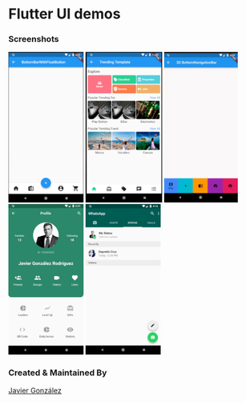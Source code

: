 # Flutter UI demos

### Screenshots

<img src="ss1.png" height="300em" /> <img src="ss2.png" height="300em" /> <img src="ss3.gif" height="300em" /> <img src="ss3.png" height="300em" />  <img src="ss4.png" height="300em" />

### Created & Maintained By

[Javier González](https://github.com/javico2609)
